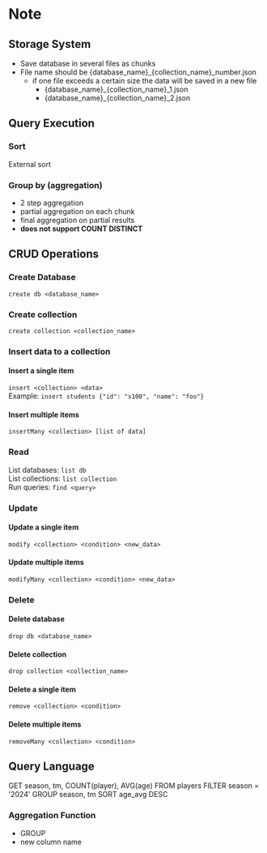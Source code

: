 # Note
## Storage System
- Save database in several files as chunks
- File name should be {database_name}_{collection_name}_number.json
  - if one file exceeds a certain size the data will be saved in a new file
    - {database_name}_{collection_name}_1.json
    - {database_name}_{collection_name}_2.json
    
## Query Execution
### Sort
External sort

### Group by (aggregation)
- 2 step aggregation
- partial aggregation on each chunk
- final aggregation on partial results
- **does not support COUNT DISTINCT**


## CRUD Operations
### Create Database
``create db <database_name>``
### Create collection
``create collection <collection_name>``

### Insert data to a collection
#### Insert a single item  
``insert <collection> <data>``  
Example: ``insert students {"id": "s100", "name": "foo"}``

#### Insert multiple items
``insertMany <collection> [list of data]`` 

### Read
List databases: ``list db``  
List collections: ``list collection``  
Run queries: ``find <query>``

### Update
#### Update a single item
``modify <collection> <condition> <new_data>``

#### Update multiple items
``modifyMany <collection> <condition> <new_data>``

### Delete
#### Delete database
``drop db <database_name>``
#### Delete collection
``drop collection <collection_name>``

#### Delete a single item
``remove <collection> <condition> ``

#### Delete multiple items
``removeMany <collection> <condition>``

## Query Language
GET season, tm, COUNT(player), AVG(age) FROM players FILTER season = '2024' GROUP season, tm SORT age_avg DESC

### Aggregation Function
- GROUP
- new column name 






